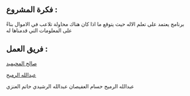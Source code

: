 
## فكرة المشروع :
برنامج يعتمد على تعلم الاله حيث يتوقع ما اذا كان هناك محاولة تلاعب في الاموال بناءً على المعلومات التي قدمناها له

## فريق العمل :
[صالح المحيميد](https://github.com/Sloo7ee)

[عبدالله الرميح](https://github.com/Abdullah-Ru)

عبدالله الرميح
حسام العفيصان
عبدالله الرشيدي
حاتم العنزي

